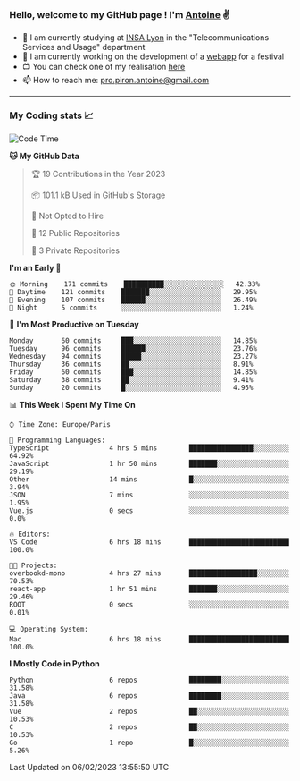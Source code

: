 ### Hello, welcome to my GitHub page ! I'm [Antoine](https://github.com/AntoinePiron) ✌️

- 🌱 I am currently studying at [INSA Lyon](https://www.insa-lyon.fr) in the "Telecommunications Services and Usage" department
- 🔭 I am currently working on the development of a [webapp](https://github.com/24HeuresINSA/Overbookd) for a festival
- 📺 You can check one of my realisation [here](https://astustc.fr)
- 📫 How to reach me: [pro.piron.antoine@gmail.com](mailto:pro.piron.antoine@gmail.com)

---

### My Coding stats 📈
<!--START_SECTION:waka-->
![Code Time](http://img.shields.io/badge/Code%20Time-14%20hrs%2041%20mins-blue)

**🐱 My GitHub Data** 

> 🏆 19 Contributions in the Year 2023
 > 
> 📦 101.1 kB Used in GitHub's Storage 
 > 
> 🚫 Not Opted to Hire
 > 
> 📜 12 Public Repositories 
 > 
> 🔑 3 Private Repositories  
 > 
**I'm an Early 🐤** 

```text
🌞 Morning    171 commits    ██████████░░░░░░░░░░░░░░░   42.33% 
🌆 Daytime    121 commits    ███████░░░░░░░░░░░░░░░░░░   29.95% 
🌃 Evening    107 commits    ██████░░░░░░░░░░░░░░░░░░░   26.49% 
🌙 Night      5 commits      ░░░░░░░░░░░░░░░░░░░░░░░░░   1.24%

```
📅 **I'm Most Productive on Tuesday** 

```text
Monday       60 commits     ███░░░░░░░░░░░░░░░░░░░░░░   14.85% 
Tuesday      96 commits     ██████░░░░░░░░░░░░░░░░░░░   23.76% 
Wednesday    94 commits     █████░░░░░░░░░░░░░░░░░░░░   23.27% 
Thursday     36 commits     ██░░░░░░░░░░░░░░░░░░░░░░░   8.91% 
Friday       60 commits     ███░░░░░░░░░░░░░░░░░░░░░░   14.85% 
Saturday     38 commits     ██░░░░░░░░░░░░░░░░░░░░░░░   9.41% 
Sunday       20 commits     █░░░░░░░░░░░░░░░░░░░░░░░░   4.95%

```


📊 **This Week I Spent My Time On** 

```text
⌚︎ Time Zone: Europe/Paris

💬 Programming Languages: 
TypeScript               4 hrs 5 mins        ████████████████░░░░░░░░░   64.92% 
JavaScript               1 hr 50 mins        ███████░░░░░░░░░░░░░░░░░░   29.19% 
Other                    14 mins             █░░░░░░░░░░░░░░░░░░░░░░░░   3.94% 
JSON                     7 mins              ░░░░░░░░░░░░░░░░░░░░░░░░░   1.95% 
Vue.js                   0 secs              ░░░░░░░░░░░░░░░░░░░░░░░░░   0.0%

🔥 Editors: 
VS Code                  6 hrs 18 mins       █████████████████████████   100.0%

🐱‍💻 Projects: 
overbookd-mono           4 hrs 27 mins       █████████████████░░░░░░░░   70.53% 
react-app                1 hr 51 mins        ███████░░░░░░░░░░░░░░░░░░   29.46% 
ROOT                     0 secs              ░░░░░░░░░░░░░░░░░░░░░░░░░   0.01%

💻 Operating System: 
Mac                      6 hrs 18 mins       █████████████████████████   100.0%

```

**I Mostly Code in Python** 

```text
Python                   6 repos             ████████░░░░░░░░░░░░░░░░░   31.58% 
Java                     6 repos             ████████░░░░░░░░░░░░░░░░░   31.58% 
Vue                      2 repos             ██░░░░░░░░░░░░░░░░░░░░░░░   10.53% 
C                        2 repos             ██░░░░░░░░░░░░░░░░░░░░░░░   10.53% 
Go                       1 repo              █░░░░░░░░░░░░░░░░░░░░░░░░   5.26%

```



 Last Updated on 06/02/2023 13:55:50 UTC
<!--END_SECTION:waka-->

